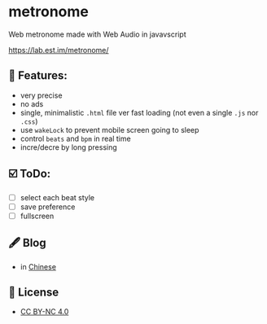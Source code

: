 # metronome

Web metronome made with Web Audio in javavscript

<https://lab.est.im/metronome/>

## 🌟 Features:

- very precise
- no ads
- single, minimalistic `.html` file ver fast loading (not even a single `.js` nor `.css`)
- use `wakeLock` to prevent mobile screen going to sleep
- control `beats` and `bpm` in real time
- incre/decre by long pressing

## ☑️ ToDo:

- [ ] select each beat style
- [ ] save preference
- [ ] fullscreen

## 🖋️ Blog

 - in [Chinese](https://blog.est.im/2024/stdout-19)

## 💼 License

- [CC BY-NC 4.0](https://creativecommons.org/licenses/by-nc/4.0/)
